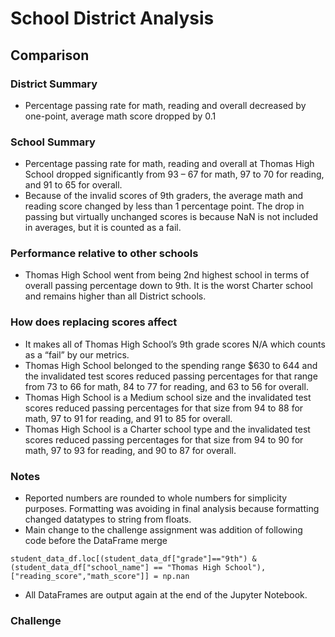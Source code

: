# School District Analysis
## Comparison

### District Summary
* Percentage passing rate for math, reading and overall decreased by one-point, average math score dropped by 0.1

### School Summary
* Percentage passing rate for math, reading and overall at Thomas High School dropped significantly from 93 – 67 for math, 97 to 70 for reading, and 91 to 65 for overall. 
* Because of the invalid scores of 9th graders, the average math and reading score changed by less than 1 percentage point. The drop in passing but virtually unchanged scores is because NaN is not included in averages, but it is counted as a fail.

### Performance relative to other schools
* Thomas High School went from being 2nd highest school in terms of overall passing percentage down to 9th. It is the worst Charter school and remains higher than all District schools.

### How does replacing scores affect
* It makes all of Thomas High School’s 9th grade scores N/A which counts as a “fail” by our metrics. 
* Thomas High School belonged to the spending range $630 to 644 and the invalidated test scores reduced passing percentages for that range from 73 to 66 for math, 84 to 77 for reading, and 63 to 56 for overall. 
* Thomas High School is a Medium school size and the invalidated test scores reduced passing percentages for that size from 94 to 88 for math, 97 to 91 for reading, and 91 to 85 for overall. 
* Thomas High School is a Charter school type and the invalidated test scores reduced passing percentages for that size from 94 to 90 for math, 97 to 93 for reading, and 90 to 87 for overall.

### Notes
* Reported numbers are rounded to whole numbers for simplicity purposes. Formatting was avoiding in final analysis because formatting changed datatypes to string from floats. 
* Main change to the challenge assignment was addition of following code before the DataFrame merge

`student_data_df.loc[(student_data_df["grade"]=="9th") & (student_data_df["school_name"] == "Thomas High School"), ["reading_score","math_score"]] = np.nan`
* All DataFrames are output again at the end of the Jupyter Notebook.

### Challenge
